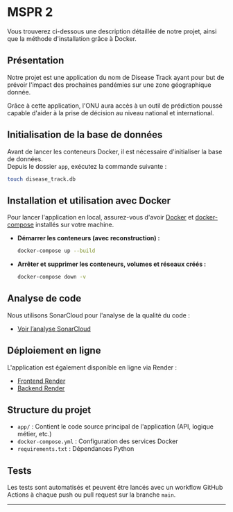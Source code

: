 # MSPR 2

Vous trouverez ci-dessous une description détaillée de notre projet, ainsi que la méthode d'installation grâce à Docker.

## Présentation

Notre projet est une application du nom de Disease Track ayant pour but de prévoir l'impact des prochaines pandémies sur une zone géographique donnée.

Grâce à cette application, l'ONU aura accès à un outil de prédiction poussé capable d'aider à la prise de décision au niveau national et international.

## Initialisation de la base de données

Avant de lancer les conteneurs Docker, il est nécessaire d'initialiser la base de données.  
Depuis le dossier `app`, exécutez la commande suivante :

```sh
touch disease_track.db
```

## Installation et utilisation avec Docker

Pour lancer l'application en local, assurez-vous d'avoir [Docker](https://www.docker.com/) et [docker-compose](https://docs.docker.com/compose/) installés sur votre machine.

- **Démarrer les conteneurs (avec reconstruction) :**
  ```sh
  docker-compose up --build
  ```
- **Arrêter et supprimer les conteneurs, volumes et réseaux créés :**
  ```sh
  docker-compose down -v
  ```

## Analyse de code

Nous utilisons SonarCloud pour l'analyse de la qualité du code :
- [Voir l’analyse SonarCloud](https://sonarcloud.io/summary/new_code?id=Boitapain_MSPR-3-4&branch=main)

## Déploiement en ligne

L'application est également disponible en ligne via Render :
- [Frontend Render](https://frontend-ursm.onrender.com)
- [Backend Render](https://backend-l0n0.onrender.com)

## Structure du projet

- `app/` : Contient le code source principal de l'application (API, logique métier, etc.)
- `docker-compose.yml` : Configuration des services Docker
- `requirements.txt` : Dépendances Python

## Tests

Les tests sont automatisés et peuvent être lancés avec un workflow GitHub Actions à chaque push ou pull request sur la branche `main`.

---
